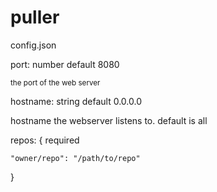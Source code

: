 # puller

config.json

port: number default 8080

<small>the port of the web server</small>

hostname: string default 0.0.0.0

hostname the webserver listens to. default is all

repos: { required

	"owner/repo": "/path/to/repo"
	
}

